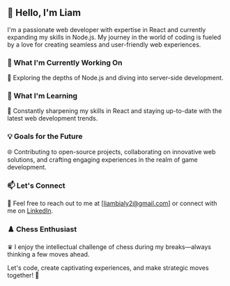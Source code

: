 ## 👋 Hello, I'm Liam

I'm a passionate web developer with expertise in React and currently expanding my skills in Node.js. My journey in the world of coding is fueled by a love for creating seamless and user-friendly web experiences.

### 💼 What I'm Currently Working On

🚀 Exploring the depths of Node.js and diving into server-side development.

### 🌱 What I'm Learning

🔧 Constantly sharpening my skills in React and staying up-to-date with the latest web development trends.

### 💡 Goals for the Future

🌐 Contributing to open-source projects, collaborating on innovative web solutions, and crafting engaging experiences in the realm of game development.

### 📫 Let's Connect

📧 Feel free to reach out to me at [liambialy2@gmail.com] or connect with me on [LinkedIn](https://www.linkedin.com/in/liambialy/).

### ♟️ Chess Enthusiast

♛ I enjoy the intellectual challenge of chess during my breaks—always thinking a few moves ahead.

Let's code, create captivating experiences, and make strategic moves together! 🚀
